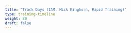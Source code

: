 ```yaml
---
title: "Track Days (IAM, Mick Kinghorn, Rapid Training)"
type: training-timeline
weight: 80
draft: false
---
```

